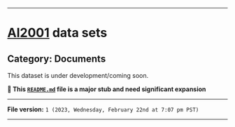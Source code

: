 
***

# [AI2001](https://github.com/seanpm2001/AI2001/) data sets

## Category: Documents

This dataset is under development/coming soon.

**🌱️ This [`README.md`](/README.md) file is a major stub and need significant expansion**

***

**File version:** `1 (2023, Wednesday, February 22nd at 7:07 pm PST)`

***
